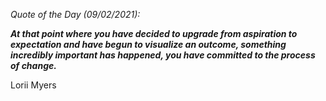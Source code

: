 *Quote of the Day (09/02/2021):*

_**At that point where you have decided to upgrade from aspiration to expectation and have begun to visualize an outcome, something incredibly important has happened, you have committed to the process of change.**_

Lorii Myers